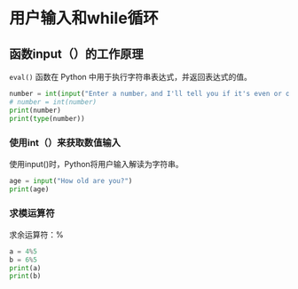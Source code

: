 # 用户输入和while循环
## 函数input（）的工作原理 
`eval()` 函数在 Python 中用于执行字符串表达式，并返回表达式的值。
```python
number = int(input("Enter a number，and I'll tell you if it's even or odd"))
# number = int(number)
print(number)
print(type(number))
```
###  使用int（）来获取数值输入
使用input()时，Python将用户输入解读为字符串。
```python
age = input("How old are you?")
print(age)
```
### 求模运算符
求余运算符：%
```python
a = 4%5
b = 6%5
print(a)
print(b)
```

